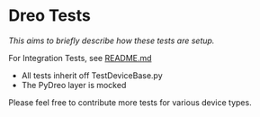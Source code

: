 # Dreo Tests

*This aims to briefly describe how these tests are setup.*

For Integration Tests, see [README.md](integrationtests/README.md)

- All tests inherit off TestDeviceBase.py
- The PyDreo layer is mocked

Please feel free to contribute more tests for various device types.